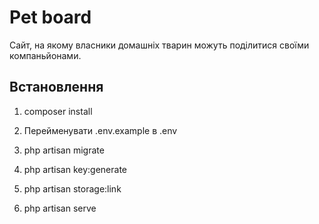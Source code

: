 # Pet board

Сайт, на якому власники домашніх тварин можуть поділитися своїми компаньйонами.

## Встановлення

1. composer install

2. Перейменувати .env.example в .env

3. php artisan migrate

4. php artisan key:generate

5. php artisan storage:link

6. php artisan serve
